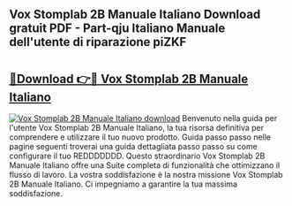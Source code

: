 ## Vox Stomplab 2B Manuale Italiano Download gratuit PDF - Part-qju Italiano Manuale dell'utente di riparazione piZKF

# <h2><a href="http://dff1978.blite.top/?on=Vox+Stomplab+2B+Manuale+Italiano">🔗Download 👉🔴 Vox Stomplab 2B Manuale Italiano</a></h2>

[![Vox Stomplab 2B Manuale Italiano download](https://i.imgur.com/lujVjoI.png)](http://dff1978.blite.top/?on=Vox+Stomplab+2B+Manuale+Italiano)
Benvenuto nella guida per l'utente Vox Stomplab 2B Manuale Italiano, la tua risorsa definitiva per comprendere e utilizzare il tuo nuovo prodotto. Guida passo passo nelle pagine seguenti troverai una guida dettagliata passo passo su come configurare il tuo REDDDDDDD. Questo straordinario Vox Stomplab 2B Manuale Italiano offre una Suite completa di funzionalità che ottimizzano il flusso di lavoro. La vostra soddisfazione è la nostra missione Vox Stomplab 2B Manuale Italiano. Ci impegniamo a garantire la tua massima soddisfazione.
